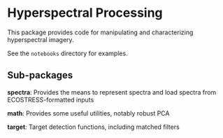 # Hyperspectral Processing

This package provides code for manipulating and characterizing hyperspectral imagery.

See the `notebooks` directory for examples.

## Sub-packages

**spectra**: Provides the means to represent spectra and load spectra from ECOSTRESS-formatted inputs

**math**: Provides some useful utilities, notably robust PCA

**target**: Target detection functions, including matched filters

